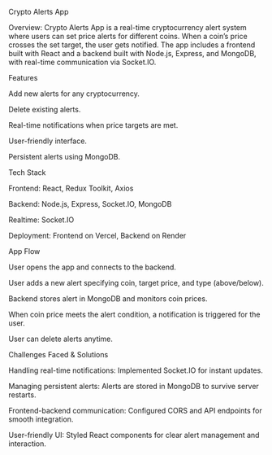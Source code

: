 Crypto Alerts App

Overview:
Crypto Alerts App is a real-time cryptocurrency alert system where users can set price alerts for different coins. When a coin’s price crosses the set target, the user gets notified. The app includes a frontend built with React and a backend built with Node.js, Express, and MongoDB, with real-time communication via Socket.IO.

Features

Add new alerts for any cryptocurrency.

Delete existing alerts.

Real-time notifications when price targets are met.

User-friendly interface.

Persistent alerts using MongoDB.

Tech Stack

Frontend: React, Redux Toolkit, Axios

Backend: Node.js, Express, Socket.IO, MongoDB

Realtime: Socket.IO

Deployment: Frontend on Vercel, Backend on Render

App Flow

User opens the app and connects to the backend.

User adds a new alert specifying coin, target price, and type (above/below).

Backend stores alert in MongoDB and monitors coin prices.

When coin price meets the alert condition, a notification is triggered for the user.

User can delete alerts anytime.

Challenges Faced & Solutions

Handling real-time notifications: Implemented Socket.IO for instant updates.

Managing persistent alerts: Alerts are stored in MongoDB to survive server restarts.

Frontend-backend communication: Configured CORS and API endpoints for smooth integration.

User-friendly UI: Styled React components for clear alert management and interaction.

